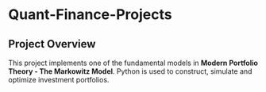 # Quant-Finance-Projects

## Project Overview
This project implements one of the fundamental models in **Modern Portfolio Theory - The Markowitz Model**. Python is used to construct, simulate and optimize investment portfolios.
